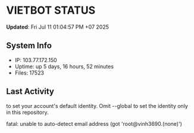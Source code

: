 # VIETBOT STATUS
**Updated**: Fri Jul 11 01:04:57 PM +07 2025

## System Info
- IP: 103.77.172.150
- Uptime: up 5 days, 16 hours, 52 minutes
- Files: 17523

## Last Activity

to set your account's default identity.
Omit --global to set the identity only in this repository.

fatal: unable to auto-detect email address (got 'root@vinh3690.(none)')

